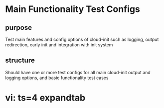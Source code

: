 # Main Functionality Test Configs

## purpose
Test main features and config options of cloud-init such as logging, output
redirection, early init and integration with init system

## structure
Should have one or more test configs for all main cloud-init output and logging
options, and basic functionality test cases

# vi: ts=4 expandtab
